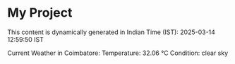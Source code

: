 # My Project

This content is dynamically generated in Indian Time (IST): 2025-03-14 12:59:50 IST


Current Weather in Coimbatore:
Temperature: 32.06 °C
Condition: clear sky
